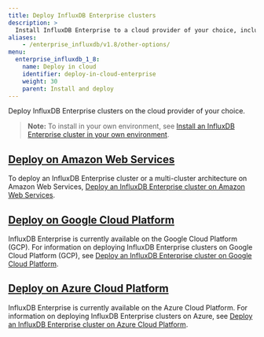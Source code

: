 ```yaml
---
title: Deploy InfluxDB Enterprise clusters
description: >
  Install InfluxDB Enterprise to a cloud provider of your choice, including Google Cloud Platform, Amazon Web Services, and Azure.
aliases:
    - /enterprise_influxdb/v1.8/other-options/
menu:
  enterprise_influxdb_1_8:
    name: Deploy in cloud
    identifier: deploy-in-cloud-enterprise
    weight: 30
    parent: Install and deploy
---
```


Deploy InfluxDB Enterprise clusters on the cloud provider of your choice.

> **Note:** To install in your own environment, see [Install an InfluxDB Enterprise cluster in your own environment](/enterprise_influxdb/v1.8/install-and-deploy/production_installation/).

## [Deploy on Amazon Web Services](/enterprise_influxdb/v1.8/install-and-deploy/deploying/aws/)

To deploy an InfluxDB Enterprise cluster or a multi-cluster architecture on Amazon Web Services, [Deploy an InfluxDB Enterprise cluster on Amazon Web Services](/enterprise_influxdb/v1.8/install-and-deploy/deploying/aws/).

## [Deploy on Google Cloud Platform](/enterprise_influxdb/v1.8/install-and-deploy/deploying/google-cloud-platform/)

InfluxDB Enterprise is currently available on the Google Cloud Platform (GCP). For information on deploying InfluxDB Enterprise clusters on Google Cloud Platform (GCP), see [Deploy an InfluxDB Enterprise cluster on Google Cloud Platform](/enterprise_influxdb/v1.8/install-and-deploy/deploying/google-cloud-platform/).

## [Deploy on Azure Cloud Platform](/enterprise_influxdb/v1.8/install-and-deploy/deploying/azure/)

InfluxDB Enterprise is currently available on the Azure Cloud Platform. For information on deploying InfluxDB Enterprise clusters on Azure, see [Deploy an InfluxDB Enterprise cluster on Azure Cloud Platform](/enterprise_influxdb/v1.8/install-and-deploy/deploying/azure/).
